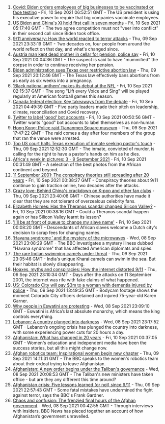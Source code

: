 1. [Covid: Biden orders employees of big businesses to be vaccinated or face testing](https://www.bbc.co.uk/news/world-us-canada-58508547?at_medium=RSS&at_campaign=KARANGA) - Fri, 10 Sep 2021 06:52:51 GMT - The US president is using his executive power to require that big companies vaccinate employees.
2. [US Biden and China's Xi hold first call in seven months](https://www.bbc.co.uk/news/world-asia-china-58511173?at_medium=RSS&at_campaign=KARANGA) - Fri, 10 Sep 2021 05:17:40 GMT - The two agree competition must not "veer into conflict" in their second call since Biden took office.
3. [9/11 anniversary: How the world reacted to terror attacks](https://www.bbc.co.uk/news/world-us-canada-58509703?at_medium=RSS&at_campaign=KARANGA) - Thu, 09 Sep 2021 23:33:19 GMT - Two decades on, four people from around the world reflect on that day, and what's changed since.
4. [Austria man kept dead mother in cellar for pension, police say](https://www.bbc.co.uk/news/world-europe-58510192?at_medium=RSS&at_campaign=KARANGA) - Fri, 10 Sep 2021 00:04:36 GMT - The suspect is said to have "mummified" the corpse in order to continue receiving her pension.
5. [Biden administration sues Texas over restrictive abortion law](https://www.bbc.co.uk/news/world-us-canada-58507206?at_medium=RSS&at_campaign=KARANGA) - Thu, 09 Sep 2021 20:12:46 GMT - The Texas law effectively bans abortions from as early as six weeks into a pregnancy.
6. ['Black national anthem' makes its debut at the NFL](https://www.bbc.co.uk/news/world-us-canada-58482970?at_medium=RSS&at_campaign=KARANGA) - Fri, 10 Sep 2021 02:15:37 GMT - The song "Lift every Voice and Sing" will be played regularly at American football games this season.
7. [Canada federal election: Key takeaways from the debate](https://www.bbc.co.uk/news/world-us-canada-58495746?at_medium=RSS&at_campaign=KARANGA) - Fri, 10 Sep 2021 04:49:39 GMT - Five party leaders made their pitch on leadership, climate, reconciliation and Covid recovery.
8. [Twitter to label 'good' bot accounts](https://www.bbc.co.uk/news/technology-58510594?at_medium=RSS&at_campaign=KARANGA) - Fri, 10 Sep 2021 00:50:56 GMT - Twitter wants "good" bot accounts to label themselves as non-human.
9. [Hong Kong: Police raid Tiananmen Square museum](https://www.bbc.co.uk/news/world-asia-china-58506598?at_medium=RSS&at_campaign=KARANGA) - Thu, 09 Sep 2021 17:47:22 GMT - The raid comes a day after four members of the group that ran the venue were arrested.
10. [Top US court halts Texas execution of inmate seeking pastor's touch](https://www.bbc.co.uk/news/world-us-canada-58503973?at_medium=RSS&at_campaign=KARANGA) - Thu, 09 Sep 2021 12:52:30 GMT - The inmate, convicted of murder, is calling for the right to have a pastor's hands on him as he dies.
11. [Africa's week in pictures: 3 - 9 September 2021](https://www.bbc.co.uk/news/world-africa-58501478?at_medium=RSS&at_campaign=KARANGA) - Fri, 10 Sep 2021 00:31:49 GMT - A selection of the best photos from the African continent and beyond.
12. [11 September 2001: The conspiracy theories still spreading after 20 years](https://www.bbc.co.uk/news/58469600?at_medium=RSS&at_campaign=KARANGA) - Fri, 10 Sep 2021 00:38:27 GMT - Conspiracy theories about 9/11 continue to gain traction online, two decades after the attacks.
13. [Crazy love: Behind China's crackdown on K-pop and other fan clubs](https://www.bbc.co.uk/news/world-asia-china-58459318?at_medium=RSS&at_campaign=KARANGA) - Thu, 09 Sep 2021 23:40:08 GMT - Chinese authorities have made it clear that they are not tolerant of overzealous celebrity fans.
14. [Elizabeth Holmes: Has the Theranos scandal changed Silicon Valley?](https://www.bbc.co.uk/news/technology-58469882?at_medium=RSS&at_campaign=KARANGA) - Fri, 10 Sep 2021 00:38:16 GMT - Could a Theranos scandal happen again or has Silicon Valley learnt its lesson?
15. ['I'll be at front of queue to change my slave name'](https://www.bbc.co.uk/news/world-europe-58492848?at_medium=RSS&at_campaign=KARANGA) - Fri, 10 Sep 2021 00:08:20 GMT - Descendants of African slaves welcome a Dutch city's decision to scrap fees for changing names.
16. [‘Havana syndrome ’ and the mystery of the microwaves](https://www.bbc.co.uk/news/world-58396698?at_medium=RSS&at_campaign=KARANGA) - Wed, 08 Sep 2021 23:08:29 GMT - The BBC investigates a mystery illness dubbed "Havana syndrome" that has affected American diplomats and spies.
17. [The rare Indian swimming camels under threat](https://www.bbc.co.uk/news/world-asia-india-58498881?at_medium=RSS&at_campaign=KARANGA) - Thu, 09 Sep 2021 23:05:46 GMT - India's unique Kharai camels can swim in the sea. But their habitat is slowly disappearing.
18. [Hoaxes, myths and conspiracies: How the internet distorted 9/11](https://www.bbc.co.uk/news/world-us-canada-58507368?at_medium=RSS&at_campaign=KARANGA) - Thu, 09 Sep 2021 23:10:34 GMT - Days after the attacks on 11 September 2001, the internet was rife with fake claims of what happened.
19. [US: Colorado City will pay $3m to a woman with dementia injured by police](https://www.bbc.co.uk/news/world-us-canada-58503095?at_medium=RSS&at_campaign=KARANGA) - Thu, 09 Sep 2021 13:49:35 GMT - Bodycam footage shows the moment Colorado City officers detained and injured 75-year-old Karen Garner.
20. [Why people in Eswatini are protesting](https://www.bbc.co.uk/news/world-africa-58492598?at_medium=RSS&at_campaign=KARANGA) - Wed, 08 Sep 2021 23:09:10 GMT - Eswatini is Africa’s last absolute monarchy, which means the king controls everything.
21. [Lebanon: A country plunged into darkness](https://www.bbc.co.uk/news/world-middle-east-58494832?at_medium=RSS&at_campaign=KARANGA) - Wed, 08 Sep 2021 23:17:52 GMT - Lebanon’s ongoing crisis has plunged the country into darkness, with some experiencing power cuts for 20 hours a day.
22. [Afghanistan: What has changed in 20 years](https://www.bbc.co.uk/news/world-asia-58505044?at_medium=RSS&at_campaign=KARANGA) - Fri, 10 Sep 2021 00:37:05 GMT - Women's education and independent media have been the success stories, but all this might change now.
23. [Afghan robotics team: Inspirational women begin new chapter](https://www.bbc.co.uk/news/world-asia-58496148?at_medium=RSS&at_campaign=KARANGA) - Thu, 09 Sep 2021 14:11:31 GMT - The BBC speaks to the women's robotics team about their ordeal trying to leave Afghanistan.
24. [Afghanistan: A new order begins under the Taliban's governance](https://www.bbc.co.uk/news/world-asia-58495112?at_medium=RSS&at_campaign=KARANGA) - Wed, 08 Sep 2021 20:08:53 GMT - The Taliban's new ministers have taken office - but are they any different this time around?
25. [Afghanistan crisis: Five lessons learned (or not) since 9/11](https://www.bbc.co.uk/news/world-asia-58502199?at_medium=RSS&at_campaign=KARANGA) - Thu, 09 Sep 2021 22:57:43 GMT - Some fatal mistakes have undermined the fight against terror, says the BBC's Frank Gardner.
26. [Chaos and confusion: The frenzied final hours of the Afghan government](https://www.bbc.co.uk/news/world-asia-58477131?at_medium=RSS&at_campaign=KARANGA) - Wed, 08 Sep 2021 00:42:55 GMT - Through interviews with insiders, BBC News has pieced together an account of how Afghanistan’s government unravelled.
